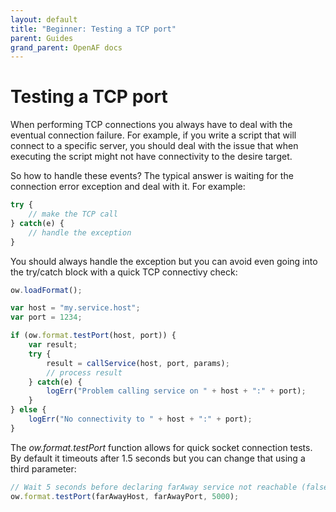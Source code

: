 ```yaml
---
layout: default
title: "Beginner: Testing a TCP port"
parent: Guides
grand_parent: OpenAF docs
---
```


# Testing a TCP port

When performing TCP connections you always have to deal with the eventual connection failure. For example, if you write a script that will connect to a specific server, you should deal with the issue that when executing the script might not have connectivity to the desire target.

So how to handle these events? The typical answer is waiting for the connection error exception and deal with it. For example:

````javascript
try {
    // make the TCP call
} catch(e) {
    // handle the exception
}
````

You should always handle the exception but you can avoid even going into the try/catch block with a quick TCP connectivy check:

````javascript
ow.loadFormat();

var host = "my.service.host";
var port = 1234;

if (ow.format.testPort(host, port)) {
    var result;
    try {
        result = callService(host, port, params);
        // process result
    } catch(e) {
        logErr("Problem calling service on " + host + ":" + port);
    }
} else {
    logErr("No connectivity to " + host + ":" + port);
}
````

The _ow.format.testPort_ function allows for quick socket connection tests. By default it timeouts after 1.5 seconds but you can change that using a third parameter:

````javascript
// Wait 5 seconds before declaring farAway service not reachable (false)
ow.format.testPort(farAwayHost, farAwayPort, 5000);
````